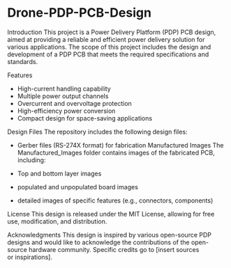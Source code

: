 # Drone-PDP-PCB-Design
Introduction
This project is a Power Delivery Platform (PDP) PCB design, aimed at providing a reliable and efficient power delivery solution for various applications. The scope of this project includes the design and development of a PDP PCB that meets the required specifications and standards.

Features

- High-current handling capability
- Multiple power output channels
- Overcurrent and overvoltage protection
- High-efficiency power conversion
- Compact design for space-saving applications

Design Files
The repository includes the following design files:

- Gerber files (RS-274X format) for fabrication
Manufactured Images
The Manufactured_Images folder contains images of the fabricated PCB, including:

- Top and bottom layer images
- populated and unpopulated board images
- detailed images of specific features (e.g., connectors, components)

License
This design is released under the MIT License, allowing for free use, modification, and distribution.

Acknowledgments
This design is inspired by various open-source PDP designs and would like to acknowledge the contributions of the open-source hardware community. Specific credits go to [insert sources or inspirations].

